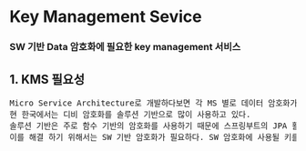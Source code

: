 # Key Management Sevice

### SW 기반 Data 암호화에 필요한 key management 서비스

## 1. KMS 필요성

<pre>
Micro Service Architecture로 개발하다보면 각 MS 별로 데이터 암호화가 필요하다. 높은 수준의 MSA를 위해서는 DB 분리도 필요한데, 
현 한국에서는 디비 암호화를 솔루션 기반으로 많이 사용하고 있다.
솔루션 기반은 주로 함수 기반의 암호화를 사용하기 때문에 스프링부트의 JPA 활용도가 떨어진다.
이를 해결 하기 위해서는 SW 기반 암호화가 필요하다. SW 암호화에 사용될 키를 관리하기 위한 서비스이다.
</pre>

